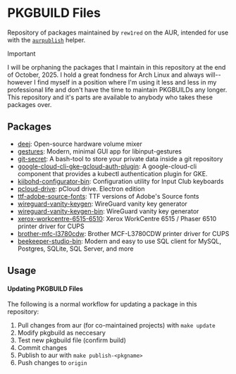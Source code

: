 # PKGBUILD Files

Repository of packages maintained by `rew1red` on the AUR, intended for use with the [`aurpublish`](https://github.com/eli-schwartz/aurpublish) helper.

> [!IMPORTANT]
> I will be orphaning the packages that I maintain in this repository at the end of October, 2025. I hold a great fondness for Arch Linux and always will-- however I find myself in a position where I'm using it less and less in my professional life and don't have the time to maintain PKGBUILDs any longer. This repository and it's parts are available to anybody who takes these packages over.

## Packages

-   [deej](https://aur.archlinux.org/packages/deej/): Open-source hardware volume mixer
-   [gestures](https://aur.archlinux.org/packages/gestures/): Modern, minimal GUI app for libinput-gestures
-   [git-secret](https://aur.archlinux.org/packages/git-secret/): A bash-tool to store your private data inside a git repository
-   [google-cloud-cli-gke-gcloud-auth-plugin](https://aur.archlinux.org/packages/google-cloud-cli-gke-gcloud-auth-plugin): A google-cloud-cli component that provides a kubectl authentication plugin for GKE.
-   [kiibohd-configurator-bin](https://aur.archlinux.org/packages/kiibohd-configurator-bin/): Configuration utility for Input Club keyboards
-   [pcloud-drive](https://aur.archlinux.org/packages/pcloud-drive/): pCloud drive. Electron edition
-   [ttf-adobe-source-fonts](https://aur.archlinux.org/packages/ttf-adobe-source-fonts): TTF versions of Adobe's Source fonts
-   [wireguard-vanity-keygen](https://aur.archlinux.org/packages/wireguard-vanity-keygen/): WireGuard vanity key generator
-   [wireguard-vanity-keygen-bin](https://aur.archlinux.org/packages/wireguard-vanity-keygen-bin/): WireGuard vanity key generator
-   [xerox-workcentre-6515-6510](https://aur.archlinux.org/packages/xerox-workcentre-6515-6510/): Xerox WorkCentre 6515 / Phaser 6510 printer driver for CUPS
-   [brother-mfc-l3780cdw](https://aur.archlinux.org/packages/brother-mfc-l3780cdw/): Brother MCF-L3780CDW printer driver for CUPS
-   [beekeeper-studio-bin](https://aur.archlinux.org/packages/beekeeper-studio-bin): Modern and easy to use SQL client for MySQL, Postgres, SQLite, SQL Server, and more

## Usage

#### Updating PKGBUILD Files

The following is a normal workflow for updating a package in this repository:

1. Pull changes from aur (for co-maintained projects) with `make update`
2. Modify pkgbuild as neccesary
3. Test new pkgbuild file (confirm build)
4. Commit changes
5. Publish to aur with `make publish-<pkgname>`
6. Push changes to `origin`
